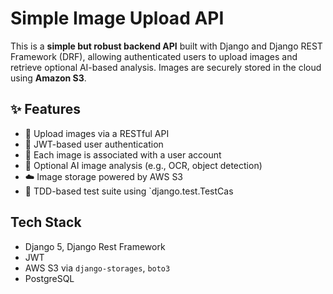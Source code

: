 # Simple Image Upload API

This is a **simple but robust backend API** built with Django and Django REST Framework (DRF), allowing authenticated users to upload images and retrieve optional AI-based analysis. Images are securely stored in the cloud using **Amazon S3**.


## ✨ Features

- 📸 Upload images via a RESTful API
- 🔐 JWT-based user authentication
- 👤 Each image is associated with a user account
- 🧠 Optional AI image analysis (e.g., OCR, object detection)
- ☁️ Image storage powered by AWS S3
- 🧪 TDD-based test suite using `django.test.TestCas


## Tech Stack
- Django 5, Django Rest Framework
- JWT
- AWS S3 via `django-storages`, `boto3`
- PostgreSQL

